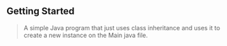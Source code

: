## Getting Started

> A simple Java program that just uses class inheritance and uses it to create a new instance on the Main java file.